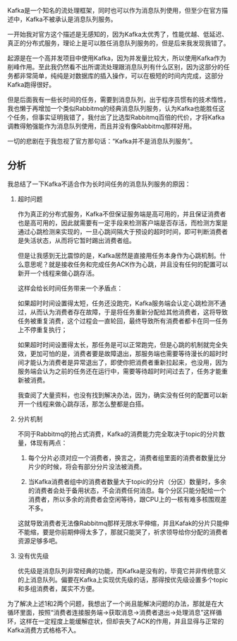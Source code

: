 Kafka是一个知名的流处理框架，同时也可以作为消息队列使用，但至少在官方描述中，Kafka不被承认是消息队列服务。

一开始我对官方这个描述是无感知的，因为Kafka太优秀了，性能优越、低延迟、真正的分布式服务，理论上是可以胜任消息队列服务的，但是后来我发现我错了。

起源是在一个高并发项目中使用Kafka，因为并发量比较大，所以使用Kafka作为削峰作用。至此我仍然看不出所谓流处理跟消息队列有什么区别，因为这部分的任务都非常简单，纯纯是对数据库的插入操作，可以在极短的时间内完成，这部分Kafka跑得很好。

但是后面我有一些长时间的任务，需要到消息队列，出于程序员惯有的技术惰性，我也懒于再增加一个类似Rabbitmq的经典消息队列服务，认为Kafka也能胜任这个任务，但事实证明我错了，我付出了比选型Rabbitmq百倍的代价，才将Kafka调教得勉强能作为消息队列使用，而且并没有像Rabbitmq那样好用。

一切的悲剧在于我忽视了官方那句话：“Kafka并不是消息队列服务”。

## 分析

我总结了一下Kafka不适合作为长时间任务的消息队列服务的原因：

1. 超时问题

   作为真正的分布式服务，Kafka不但保证服务端是高可用的，并且保证消费者也是高可用的，因此就需要有一定手段来检测客户端是否存活，而检测方案是通过心跳检测来实现的，一旦心跳间隔大于预设的超时时间，即可判断消费者是失活状态，从而将它暂时踢出消费者组。
   
   但是让我感到无比震惊的是，Kafka居然是直接用任务本身作为心跳机制。什么意思呢？就是接收任务和完成任务ACK作为心跳，并且没有任何的配置可以新开一个线程来做心跳存活。
   
   这样会给长时间任务带来一个矛盾点：

   如果超时时间设置得太短，任务还没跑完，Kafka服务端会认定心跳检测不通过，从而认为消费者存在故障，于是将任务重新分配给其他消费者，这将导致任务被重复消费，这个过程会一直轮回，最终导致所有消费者都卡在同一任务上不停重复执行；

   如果超时时间设置得太长，那任务是可以正常跑完，但是心跳的机制就完全失效，更加可怕的是，消费者要是故障退出，那服务端也需要等待漫长的超时时间才能认为消费者是异常退出了，即使你把消费者重新拉起来，也没用，因为服务端会认为之前的任务还在运行中，需要等待超时时间过去了，任务才能重新被消费。
   
   我查阅了大量资料，也没有找到解决办法，因为，确实没有任何的配置可以新开一个线程来做心跳存活，那怎么整都是白搭。

2. 分片机制

   不同于Rabbitmq的抢占式消费，Kafka的消费能力完全取决于topic的分片数量，体现有两点：
   
   1) 每个分片必须对应一个消费者，换言之，消费者组里面的消费者数量比分片少的时候，将会有部分分片没法被消费。

   2) 当Kafka消费者组中的消费者数量大于topic的分片（分区）数量时，多余的消费者会处于备用状态，不会消费任何消息。每个分区只能分配给一个消费者，所以多余的消费者会空闲等待，跟CPU上的一核有难多核围观差不多。
   
   这就导致消费者无法像Rabbitmq那样无限水平伸缩，并且Kafak的分片只能伸不能缩，要是你前期伸得太多了，那就只能哭了，祈求领导给你分配的消费者资源足够多吧。

3. 没有优先级

   优先级是消息队列非常经典的功能，而Kafka是没有的，毕竟它并非传统意义的上消息队列。偏要在Kafka上实现优先级的话，那得按优先级设置多个topic和多组消费者，属实不方便。

为了解决上述1和2两个问题，我想出了一个尚且能解决问题的办法，那就是在大循环里面，按照“消费者连接服务端->获取消息->消费者退出->处理消息”这样循环，这样在一定程度上能缓解症状，但却丧失了ACK的作用，并且显得与正常的Kafka消费方式格格不入。
